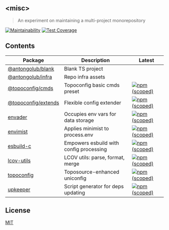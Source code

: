 ## &lt;misc&gt;
> An experiment on maintaining a multi-project monorepository

[![Maintainability](https://api.codeclimate.com/v1/badges/1e70108b3273470415c7/maintainability)](https://codeclimate.com/github/antongolub/misc/maintainability)
[![Test Coverage](https://api.codeclimate.com/v1/badges/1e70108b3273470415c7/test_coverage)](https://codeclimate.com/github/antongolub/misc/test_coverage)

## Contents
| Package | Description                             | Latest |
|---------|-----------------------------------------|--------|
| [@antongolub/blank](./packages/blank) | Blank TS project                        |  |
| [@antongolub/infra](./packages/infra) | Repo infra assets                       |  |
| [@topoconfig/cmds](./packages/topoconfig/cmds) | Topoconfig basic cmds preset            | [![npm (scoped)](https://img.shields.io/npm/v/@topoconfig/cmds/latest.svg?label=&color=white)](https://www.npmjs.com/package/@topoconfig/cmds) |
| [@topoconfig/extends](./packages/topoconfig/extends) | Flexible config extender                | [![npm (scoped)](https://img.shields.io/npm/v/@topoconfig/extends/latest.svg?label=&color=white)](https://www.npmjs.com/package/@topoconfig/extends) |
| [envader](./packages/env/envader) | Occupies env vars for data storage      | [![npm (scoped)](https://img.shields.io/npm/v/envader/latest.svg?label=&color=white)](https://www.npmjs.com/package/envader) |
| [envimist](./packages/env/envimist) | Applies minimist to process.env         | [![npm (scoped)](https://img.shields.io/npm/v/envimist/latest.svg?label=&color=white)](https://www.npmjs.com/package/envimist) |
| [esbuild-c](./packages/esbuild/c) | Empowers esbuild with config processing | [![npm (scoped)](https://img.shields.io/npm/v/esbuild-c/latest.svg?label=&color=white)](https://www.npmjs.com/package/esbuild-c) |
| [lcov-utils](./packages/lcov-utils) | LCOV utils: parse, format, merge        | [![npm (scoped)](https://img.shields.io/npm/v/lcov-utils/latest.svg?label=&color=white)](https://www.npmjs.com/package/lcov-utils) |
| [topoconfig](./packages/topoconfig/core) | Toposource-enhanced uniconfig           | [![npm (scoped)](https://img.shields.io/npm/v/topoconfig/latest.svg?label=&color=white)](https://www.npmjs.com/package/topoconfig) |
| [upkeeper](./packages/upkeeper) | Script generator for deps updating      | [![npm (scoped)](https://img.shields.io/npm/v/upkeeper/latest.svg?label=&color=white)](https://www.npmjs.com/package/upkeeper) |

## License
[MIT](./LICENSE)
